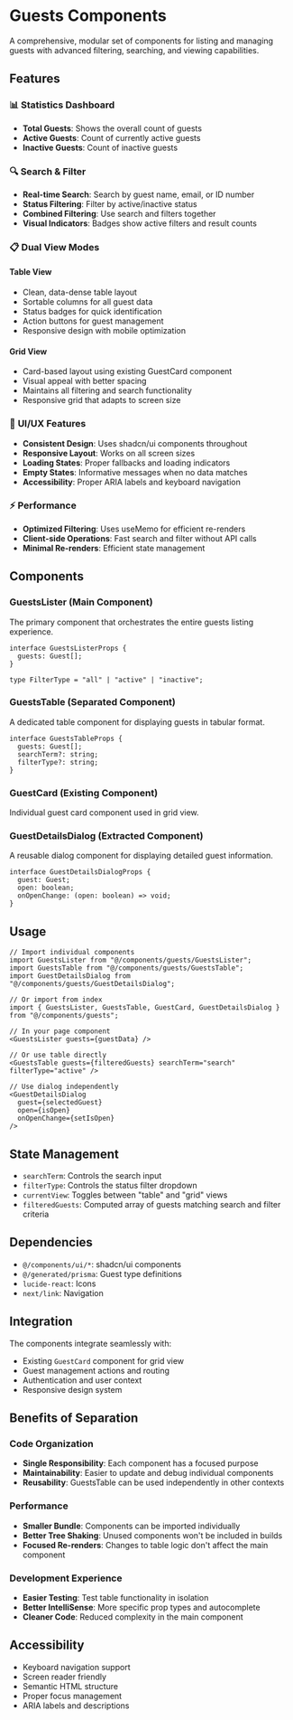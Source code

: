 # Guests Components

A comprehensive, modular set of components for listing and managing guests with advanced filtering, searching, and viewing capabilities.

## Features

### 📊 **Statistics Dashboard**
- **Total Guests**: Shows the overall count of guests
- **Active Guests**: Count of currently active guests
- **Inactive Guests**: Count of inactive guests

### 🔍 **Search & Filter**
- **Real-time Search**: Search by guest name, email, or ID number
- **Status Filtering**: Filter by active/inactive status
- **Combined Filtering**: Use search and filters together
- **Visual Indicators**: Badges show active filters and result counts

### 📋 **Dual View Modes**

#### Table View
- Clean, data-dense table layout
- Sortable columns for all guest data
- Status badges for quick identification
- Action buttons for guest management
- Responsive design with mobile optimization

#### Grid View
- Card-based layout using existing GuestCard component
- Visual appeal with better spacing
- Maintains all filtering and search functionality
- Responsive grid that adapts to screen size

### 🎨 **UI/UX Features**
- **Consistent Design**: Uses shadcn/ui components throughout
- **Responsive Layout**: Works on all screen sizes
- **Loading States**: Proper fallbacks and loading indicators
- **Empty States**: Informative messages when no data matches
- **Accessibility**: Proper ARIA labels and keyboard navigation

### ⚡ **Performance**
- **Optimized Filtering**: Uses useMemo for efficient re-renders
- **Client-side Operations**: Fast search and filter without API calls
- **Minimal Re-renders**: Efficient state management

## Components

### GuestsLister (Main Component)
The primary component that orchestrates the entire guests listing experience.

```tsx
interface GuestsListerProps {
  guests: Guest[];
}

type FilterType = "all" | "active" | "inactive";
```

### GuestsTable (Separated Component)
A dedicated table component for displaying guests in tabular format.

```tsx
interface GuestsTableProps {
  guests: Guest[];
  searchTerm?: string;
  filterType?: string;
}
```

### GuestCard (Existing Component)
Individual guest card component used in grid view.

### GuestDetailsDialog (Extracted Component)
A reusable dialog component for displaying detailed guest information.

```tsx
interface GuestDetailsDialogProps {
  guest: Guest;
  open: boolean;
  onOpenChange: (open: boolean) => void;
}
```

## Usage

```tsx
// Import individual components
import GuestsLister from "@/components/guests/GuestsLister";
import GuestsTable from "@/components/guests/GuestsTable";
import GuestDetailsDialog from "@/components/guests/GuestDetailsDialog";

// Or import from index
import { GuestsLister, GuestsTable, GuestCard, GuestDetailsDialog } from "@/components/guests";

// In your page component
<GuestsLister guests={guestData} />

// Or use table directly
<GuestsTable guests={filteredGuests} searchTerm="search" filterType="active" />

// Use dialog independently
<GuestDetailsDialog
  guest={selectedGuest}
  open={isOpen}
  onOpenChange={setIsOpen}
/>
```

## State Management

- `searchTerm`: Controls the search input
- `filterType`: Controls the status filter dropdown
- `currentView`: Toggles between "table" and "grid" views
- `filteredGuests`: Computed array of guests matching search and filter criteria

## Dependencies

- `@/components/ui/*`: shadcn/ui components
- `@/generated/prisma`: Guest type definitions
- `lucide-react`: Icons
- `next/link`: Navigation

## Integration

The components integrate seamlessly with:
- Existing `GuestCard` component for grid view
- Guest management actions and routing
- Authentication and user context
- Responsive design system

## Benefits of Separation

### Code Organization
- **Single Responsibility**: Each component has a focused purpose
- **Maintainability**: Easier to update and debug individual components
- **Reusability**: GuestsTable can be used independently in other contexts

### Performance
- **Smaller Bundle**: Components can be imported individually
- **Better Tree Shaking**: Unused components won't be included in builds
- **Focused Re-renders**: Changes to table logic don't affect the main component

### Development Experience
- **Easier Testing**: Test table functionality in isolation
- **Better IntelliSense**: More specific prop types and autocomplete
- **Cleaner Code**: Reduced complexity in the main component

## Accessibility

- Keyboard navigation support
- Screen reader friendly
- Semantic HTML structure
- Proper focus management
- ARIA labels and descriptions
